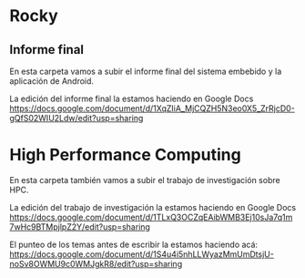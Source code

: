 # Rocky
## Informe final
En esta carpeta vamos a subir el informe final del sistema embebido y la aplicación de Android.

La edición del informe final la estamos haciendo en Google Docs https://docs.google.com/document/d/1XqZIiA_MjCQZH5N3eo0X5_ZrRjcD0-gQfS02WIU2Ldw/edit?usp=sharing

# High Performance Computing
En esta carpeta también vamos a subir el trabajo de investigación sobre HPC.

La edición del trabajo de investigación la estamos haciendo en Google Docs https://docs.google.com/document/d/1TLxQ3OCZqEAibWMB3Ej10sJa7q1m7wHc9BTMpjlpZ2Y/edit?usp=sharing

El punteo de los temas antes de escribir la estamos haciendo acá:
https://docs.google.com/document/d/1S4u4i5nhLLWyazMmUmDtsjU-noSv8OWMU9c0WMJgkR8/edit?usp=sharing
